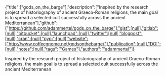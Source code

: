 {"title":["gods_on_the_barge"],"description":["Inspired by the research project of historiography of ancient Graeco-Roman religions, the main goal is to spread a selected cult successfully across the ancient Mediterranean"],"github":["https://github.com/adammertel/gods_on_the_barge"],"gist":[null],"gitlab":[null],"bitbucket":[null],"launchpad":[null],"twitter":[null],"blogpost":[null],"cran":[null],"pypi":[null],"website":["http://www.coffeegnome.net/godsonthebarge/"],"publication":[null],"DOI":[null],"notes":[null],"tags":["Games"],"authors":["adammertel"]}

Inspired by the research project of historiography of ancient Graeco-Roman religions, the main goal is to spread a selected cult successfully across the ancient Mediterranean